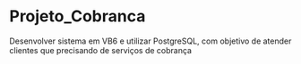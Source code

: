 # Projeto_Cobranca


Desenvolver sistema em VB6 e utilizar PostgreSQL, com objetivo de atender clientes que precisando de serviços de cobrança
